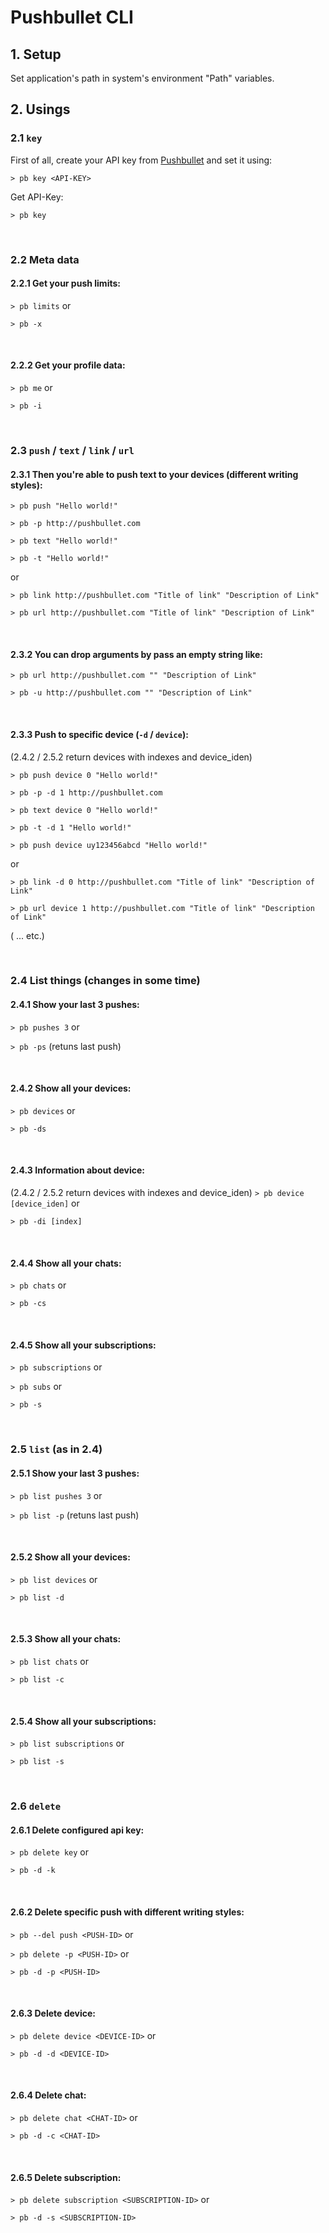 # Pushbullet CLI

## 1. Setup

Set application's path in system's environment "Path" variables.

## 2. Usings

### 2.1 `key`

First of all, create your API key from [Pushbullet](http://pushbullet.com) and set it using:

`> pb key <API-KEY>`

Get API-Key:

`> pb key`

<br />

### 2.2 Meta data

#### 2.2.1 Get your push limits:

`> pb limits` or

`> pb -x`

<br />

#### 2.2.2 Get your profile data:

`> pb me` or

`> pb -i`

<br />

### 2.3 `push` / `text` / `link` / `url`

#### 2.3.1 Then you're able to push text to your devices (different writing styles):

`> pb push "Hello world!"`

`> pb -p http://pushbullet.com`

`> pb text "Hello world!"`

`> pb -t "Hello world!"`

or

`> pb link http://pushbullet.com "Title of link" "Description of Link"`

`> pb url http://pushbullet.com "Title of link" "Description of Link"`

<br />

#### 2.3.2 You can drop arguments by pass an empty string like:

`> pb url http://pushbullet.com "" "Description of Link"`

`> pb -u http://pushbullet.com "" "Description of Link"`

<br />

#### 2.3.3 Push to specific device (`-d` / `device`):
(2.4.2 / 2.5.2 return devices with indexes and device_iden)

`> pb push device 0 "Hello world!"`

`> pb -p -d 1 http://pushbullet.com`

`> pb text device 0 "Hello world!"`

`> pb -t -d 1 "Hello world!"`

`> pb push device uy123456abcd "Hello world!"`

or

`> pb link -d 0 http://pushbullet.com "Title of link" "Description of Link"`

`> pb url device 1 http://pushbullet.com "Title of link" "Description of Link"`

( ... etc.)

<br />

### 2.4 List things (changes in some time)

#### 2.4.1 Show your last 3 pushes:

`> pb pushes 3` or

`> pb -ps` (retuns last push)

<br />

#### 2.4.2 Show all your devices:

`> pb devices` or

`> pb -ds`

<br />

#### 2.4.3 Information about device:
(2.4.2 / 2.5.2 return devices with indexes and device_iden)
`> pb device [device_iden]` or

`> pb -di [index]`

<br />

#### 2.4.4 Show all your chats:

`> pb chats` or

`> pb -cs`

<br />

#### 2.4.5 Show all your subscriptions:

`> pb subscriptions` or

`> pb subs` or

`> pb -s`

<br />

### 2.5 `list` (as in 2.4)

#### 2.5.1 Show your last 3 pushes:

`> pb list pushes 3` or

`> pb list -p` (retuns last push)

<br />

#### 2.5.2 Show all your devices:

`> pb list devices` or

`> pb list -d`

<br />

#### 2.5.3 Show all your chats:

`> pb list chats` or

`> pb list -c`

<br />

#### 2.5.4 Show all your subscriptions:

`> pb list subscriptions` or

`> pb list -s`

<br />

### 2.6 `delete`

#### 2.6.1 Delete configured api key:

`> pb delete key` or

`> pb -d -k`

<br />

#### 2.6.2 Delete specific push with different writing styles:

`> pb --del push <PUSH-ID>` or

`> pb delete -p <PUSH-ID>` or

`> pb -d -p <PUSH-ID>`

<br />

#### 2.6.3 Delete device:

`> pb delete device <DEVICE-ID>` or

`> pb -d -d <DEVICE-ID>`

<br />

#### 2.6.4 Delete chat:

`> pb delete chat <CHAT-ID>` or

`> pb -d -c <CHAT-ID>`

<br />

#### 2.6.5 Delete subscription:

`> pb delete subscription <SUBSCRIPTION-ID>` or

`> pb -d -s <SUBSCRIPTION-ID>`
